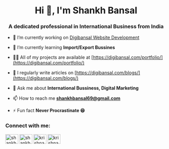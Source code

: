 <h1 align="center">Hi 👋, I'm Shankh Bansal</h1>
<h3 align="center">A dedicated professional in International Business from India</h3>



- 🔭 I’m currently working on [Digibansal Website Development](https://digibansal.com)

- 🌱 I’m currently learning **Import/Export Bussines**

- 👨‍💻 All of my projects are available at [https://digibansal.com/portfolio/](https://digibansal.com/portfolio/)

- 📝 I regularly write articles on [https://digibansal.com/blogs/](https://digibansal.com/blogs/)

- 💬 Ask me about **International Bussiness, Digital Marketing**

- 📫 How to reach me **shankhbansal69@gmail.com**

- ⚡ Fun fact **Never Procrastinate 😆**

<h3 align="left">Connect with me:</h3>
<p align="left">
<a href="https://linkedin.com/in/shankh bansal" target="blank"><img align="center" src="https://raw.githubusercontent.com/rahuldkjain/github-profile-readme-generator/master/src/images/icons/Social/linked-in-alt.svg" alt="shankh bansal" height="30" width="40" /></a>
<a href="https://kaggle.com/shankh bansal" target="blank"><img align="center" src="https://raw.githubusercontent.com/rahuldkjain/github-profile-readme-generator/master/src/images/icons/Social/kaggle.svg" alt="shankh bansal" height="30" width="40" /></a>
<a href="https://fb.com/krishna bansal" target="blank"><img align="center" src="https://raw.githubusercontent.com/rahuldkjain/github-profile-readme-generator/master/src/images/icons/Social/facebook.svg" alt="krishna bansal" height="30" width="40" /></a>
<a href="https://instagram.com/krishnabansal7217" target="blank"><img align="center" src="https://raw.githubusercontent.com/rahuldkjain/github-profile-readme-generator/master/src/images/icons/Social/instagram.svg" alt="krishnabansal7217" height="30" width="40" /></a>
</p>
